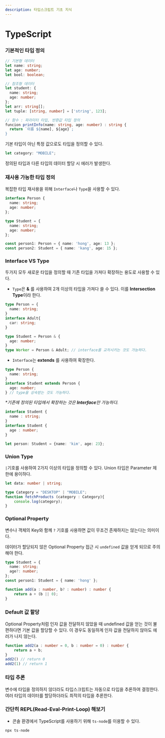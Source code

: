 ```yaml
---
description: 타입스크립트 기초 지식
---
```


# TypeScript

### 기본적인 타입 정의

```typescript
// 기본형 데이터
let name: string;
let age: number;
let bool: boolean;

// 참조형 데이터
let student: {
  name: string;
  age: number;
};
let arr: string[];
let tuple: [string, number] = ['string', 123];

// 함수 : 파라미터 타입, 반환값 타입 정의
funcion printInfo(name: string, age: number) : string {
  return `이름 ${name], ${age}`;
}
```

기본 타입이 아닌 특정 값으로도 타입을 정의할 수 있다.

```typescript
let category: "MOBILE";
```

정의된 타입과 다른 타입의 데이터 할당 시 에러가 발생한다.



### 재사용 가능한 타입 정의

복잡한 타입 재사용을 위해 `Interface`나 `Type`을 사용할 수 있다.

```typescript
interface Person {
  name: string;
  age: number;
};

type Student = {
  name: string;
  age: number;
};

const person1: Person = { name: 'hong', age: 13 };
const person2: Student = { name: 'kang', age: 15 };
```



### Interface VS Type

두가지 모두 새로운 타입을 정의할 때 기존 타입을 가져다 확장하는 용도로 사용할 수 있다.

* `Type`은 **&** 를 사용하여 2개 이상의 타입을 가져다 쓸 수 있다. 이를 **Intersection Type**이라 한다.

```typescript
type Person = {
  name: string;
}
interface Adult{
  car: string;
}

type Student = Person & {
  age: number;
}
type Worker = Person & Adult; // interface를 교차시키는 것도 가능하다.
```

* `Interface`는 **extends** 를 사용하여 확장한다.

```typescript
type Person {
  name: string;
}
interface Student extends Person {
  age: number;
} // type을 상속받는 것도 가능하다.
```

_\*기존에 정의된 타입에서 확장하는 것은 **Interface**만 가능하다._

```typescript
interface Student {
  name : string;
}
interface Student {
  age : number;
}

let person: Student = {name: 'kim', age: 23};
```



### Union Type

`|`기호를 사용하여 2가지 이상의 타입을 정의할 수 있다. Union 타입은 Parameter 제한에 용이하다.

```typescript
let data: number | string;

type Category = "DESKTOP" | "MOBILE";
function fetchProducts (category : Category){
    console.log(category);
}
```



### Optional Property

변수나 객체의 Key와 함께 `?` 기호를 사용하면 값이 무조건 존재하지는 않는다는 의미이다.

데이터가 할당되지 않은 Optional Property 접근 시 `undefined` 값을 얻게 되므로 주의해야 한다.

```typescript
type Student = {
  name: string;
  age?: number;
};
const person1: Student = { name: 'hong' };

function add(a : number, b? : number) : number {
	return a + (b || 0);
}
```



### Default 값 할당

Optional Property처럼 인자 값을 전달하지 않았을 때 undefined 값을 얻는 것이 불편하다면 기본 값을 할당할 수 있다. 이 경우도 동일하게 인자 값을 전달하지 않아도 에러가 나지 않는다.

```typescript
function add2(a : number = 0, b : number = 0) : number {
	return a + b;
}
add2() // return 0
add2(1) // return 1
```



### 타입 추론

변수에 타입을 정의하지 않더라도 타입스크립트는 자동으로 타입을 추론하여 결정한다. 여러 타입의 데이터를 할당하더라도 최적의 타입을 추론한다.



### 간단히 REPL(Read-Eval-Print-Loop) 해보기

* 콘솔 환경에서 TypeScript를 사용하기 위해 `ts-node`를 이용할 수 있다.

```typescript
npx ts-node
```

